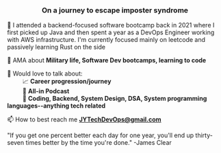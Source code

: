 <h3 align="center">On a journey to escape imposter syndrome</h3>

🔭 I attended a backend-focused software bootcamp back in 2021 where I first picked up Java and then spent a year as a DevOps Engineer working with AWS infrastructure. I'm currently focused mainly on leetcode and passively learning Rust on the side

💬 AMA about **Military life, Software Dev bootcamps, learning to code**

💬 Would love to talk about:
<br> &emsp; &emsp; :chart_with_upwards_trend: **Career progression/journey**
<br> &emsp; &emsp; :game_die: **All-in Podcast**
<br> &emsp; &emsp; :rocket: **Coding, Backend, System Design, DSA, System programming languages--anything tech related**

📫 How to best reach me **JYTechDevOps@gmail.com**

"If you get one percent better each day for one year, you'll end up thirty-seven times better by the time you're done." -James Clear
